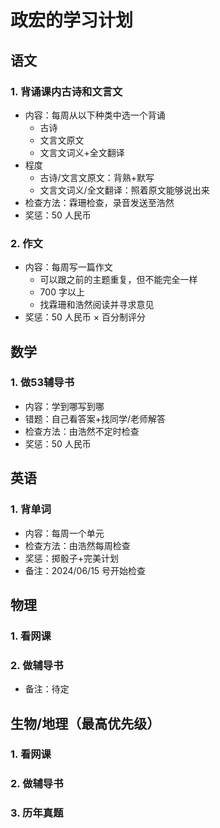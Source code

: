 # 政宏的学习计划

## 语文

### 1. 背诵课内古诗和文言文

- 内容：每周从以下种类中选一个背诵
    - 古诗
    - 文言文原文
    - 文言文词义+全文翻译
- 程度
    - 古诗/文言文原文：背熟+默写
    - 文言文词义/全文翻译：照着原文能够说出来
- 检查方法：霖珊检查，录音发送至浩然
- 奖惩：50 人民币

### 2. 作文
- 内容：每周写一篇作文
    - 可以跟之前的主题重复，但不能完全一样
    - 700 字以上
    - 找霖珊和浩然阅读并寻求意见
- 奖惩：50 人民币 $\times$ 百分制评分

## 数学

### 1. 做53辅导书

- 内容：学到哪写到哪
- 错题：自己看答案+找同学/老师解答
- 检查方法：由浩然不定时检查
- 奖惩：50 人民币

## 英语

### 1. 背单词

- 内容：每周一个单元
- 检查方法：由浩然每周检查
- 奖惩：掷骰子+完美计划
- 备注：2024/06/15 号开始检查

## 物理

### 1. 看网课

### 2. 做辅导书

- 备注：待定

## 生物/地理（最高优先级）

### 1. 看网课

### 2. 做辅导书

### 3. 历年真题

